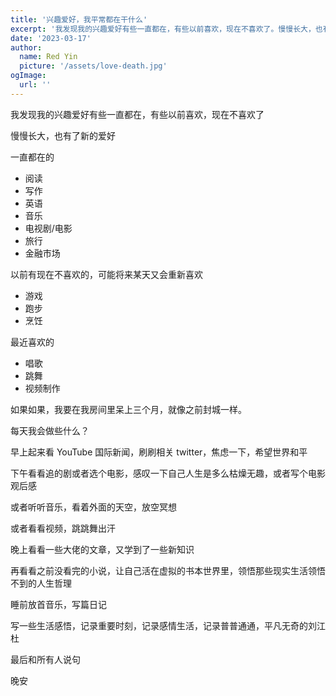 ```yaml
---
title: '兴趣爱好，我平常都在干什么'
excerpt: '我发现我的兴趣爱好有些一直都在，有些以前喜欢，现在不喜欢了。慢慢长大，也有了新的爱好'
date: '2023-03-17'
author:
  name: Red Yin
  picture: '/assets/love-death.jpg'
ogImage:
  url: ''
---
```


我发现我的兴趣爱好有些一直都在，有些以前喜欢，现在不喜欢了

慢慢长大，也有了新的爱好

一直都在的

- 阅读
- 写作
- 英语
- 音乐
- 电视剧/电影
- 旅行
- 金融市场

以前有现在不喜欢的，可能将来某天又会重新喜欢

- 游戏
- 跑步
- 烹饪

最近喜欢的

- 唱歌
- 跳舞
- 视频制作

如果如果，我要在我房间里呆上三个月，就像之前封城一样。

每天我会做些什么？

早上起来看 YouTube 国际新闻，刷刷相关 twitter，焦虑一下，希望世界和平

下午看看追的剧或者选个电影，感叹一下自己人生是多么枯燥无趣，或者写个电影观后感

或者听听音乐，看着外面的天空，放空冥想

或者看看视频，跳跳舞出汗

晚上看看一些大佬的文章，又学到了一些新知识

再看看之前没看完的小说，让自己活在虚拟的书本世界里，领悟那些现实生活领悟不到的人生哲理

睡前放首音乐，写篇日记

写一些生活感悟，记录重要时刻，记录感情生活，记录普普通通，平凡无奇的刘江杜

最后和所有人说句

晚安

